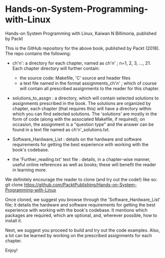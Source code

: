 # Hands-on-System-Programming-with-Linux
Hands-on System Programming with Linux, Kaiwan N Billimoria, published by Packt

This is the GitHub repository for the above book, published by Packt (2018).
The repo contains the following:

- ch'n': a directory for each chapter, named as ch'n' ; n=1, 2, 3, ..., 21.
  Each chapter directory will further contain:
   - the source code: Makefile, 'C' source and header files
   - a text file named in the format assignments\_ch'n' ; which of course
     will contain all prescribed assignments to the reader for this chapter.

- solutions\_to\_assgn : a directory, which will contain selected solutions to
  assignments prescribed in the book. The solutions are organized by chapter,
  each chapter (that requires this) will have a directory within which you
  can find selected solutions. The 'solutions' are mostly in the form of code
  (along with the associated Makefile, if required); on occasion, the
  assignment is a "question type" and the answer can be found in a text file
  named as ch'n'\_solutions.txt.

- Software\_Hardware\_List : details on the hardware and software requirements
  for getting the best experience with working with the book's codebase.

- the 'Further\_reading.txt' text file : details, in a chapter-wise manner,
  useful online references as well as books; these will benefit the reader
  in learning more.

We definitely encourage the reader to clone (and try out the code!) like so:
git clone https://github.com/PacktPublishing/Hands-on-System-Programming-with-Linux

Once cloned, we suggest you browse through the 'Software\_Hardware\_List' file;
it details the hardware and software requirements for getting the best
experience with working with the book's codebase. It mentions which packages
are required, which are optional, and, wherever possible, how to install it.

Next, we suggest you proceed to build and try out the code examples.
Also, a lot can be learned by working on the prescribed assignments for each
chapter.

Enjoy!
